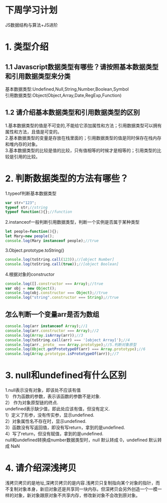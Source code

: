 # 下周学习计划

JS数据结构与算法+JS进阶

# 1. 类型介绍

## 1.1 Javascript数据类型有哪些？请按照基本数据类型和引用数据类型来分类

基本数据类型:Undefined,Null,String,Number,Boolean,Symbol<br/>
引用数据类型:Object(Object,Array,Date,RegExp,Function)

## 1.2 请介绍基本数据类型和引用数据类型的区别

1.基本数据类型的值是不可变的,不能给它添加属性和方法；引用数据类型可以拥有属性和方法，且值是可变的。<br/>
2.基本数据类型的变量是存放在栈里面的；引用数据类型的值是同时保存在栈内存和堆内存的对象。<br/>
3.基本数据类型的比较是值的比较，只有值相等的时候才是相等的；引用类型的比较是引用的比较。

# 2. 判断数据类型的方法有哪些？

1.typeof判断基本数据类型
```javascript
var str="123";
typeof str;//string
typeof function(){};//function
```
2.instanceof一般判断引用数据类型，判断一个实例是否属于某种类型
```javascript
let people=function(){};
let Mary=new people();
console.log(Mary instanceof people);//true
```
3.Object.prototype.toString()
```javascript
console.log(toString.call(123));//[object Number]
console.log(toString.call(true));//[object Boolean]
```
4.根据对象的constructor
```javascript
console.log([].constructor === Array);//true
var obj = new Object();
console.log(obj.constructor === Object);//true
console.log("string".constructor === String);//true
```

## 怎么判断一个变量arr是否为数组
```javascript
console.log(arr instanceof Array);//1
console.log(arr.constructor === Array);//2
console.log(Array.isArray(arr));//3
console.log(toString.call(arr) === '[object Array]');//4
console.log(arr._proto_ === Array.prototype);//5.判断对象原型
console.log(Object.getPrototypeOf(arr) === Array.prototype);//6
console.log(Array.prototype.isPrototypeOf(arr));//7
```

# 3. null和undefined有什么区别
1.null表示没有对象，即该处不应该有值<br/>
1） 作为函数的参数，表示该函数的参数不是对象.<br/>
2） 作为对象原型链的终点.<br/>
undefined表示缺少值，即此处应该有值，但没有定义.<br/>
1）定义了形参，没有传实参，显示undefined.<br/>
2）对象属性名不存在时，显示undefined.<br/>
3）函数没有写返回值，即没有写return，拿到的是undefined.<br/>
4）写了return，但没有赋值，拿到的是undefined.<br/>
null和undefined转换成number数据类型时，null 默认转成 0，undefined 默认转成 NaN

# 4. 请介绍深浅拷贝
浅拷贝拷贝的是地址,深拷贝拷贝的是内容.浅拷贝只复制指向某个对象的指针，而不复制对象本身，新旧对象还是共享同一块内存。但深拷贝会另外创造一个一模一样的对象，新对象跟原对象不共享内存，修改新对象不会改到原对象。
